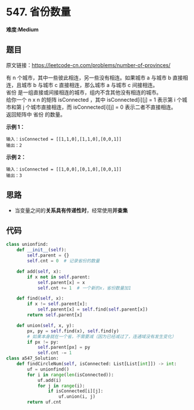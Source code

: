 # 547. 省份数量
**难度:Medium**
## 题目
原文链接：https://leetcode-cn.com/problems/number-of-provinces/

有 n 个城市，其中一些彼此相连，另一些没有相连。如果城市 a 与城市 b 直接相连，且城市 b 与城市 c 直接相连，那么城市 a 与城市 c 间接相连。  
省份 是一组直接或间接相连的城市，组内不含其他没有相连的城市。  
给你一个 n x n 的矩阵 isConnected ，其中 isConnected[i][j] = 1 表示第 i 个城市和第 j 个城市直接相连，而 isConnected[i][j] = 0 表示二者不直接相连。  
返回矩阵中 省份 的数量。

**示例 1：**
```
输入：isConnected = [[1,1,0],[1,1,0],[0,0,1]]
输出：2
```
**示例 2：**
```
输入：isConnected = [[1,0,0],[0,1,0],[0,0,1]]
输出：3
```

## 思路
* 当变量之间的**关系具有传递性时**，经常使用**并查集**

## 代码
```python
class unionfind:
    def __init__(self):
        self.parent = {}
        self.cnt = 0  # 记录省份的数量

    def add(self, x):
        if x not in self.parent:
            self.parent[x] = x
            self.cnt += 1  # 一个新的x，省份数量加1

    def find(self, x):
        if x != self.parent[x]:
            self.parent[x] = self.find(self.parent[x])
        return self.parent[x]

    def union(self, x, y):
        px, py = self.find(x), self.find(y)
        # 如果本身就在一个省，不需要减（因为已经减过了，连通域没有发生变化）
        if px != py:
            self.parent[px] = py
            self.cnt -= 1
class a547_Solution:
    def findCircleNum(self, isConnected: List[List[int]]) -> int:
        uf = unionfind()
        for i in range(len(isConnected)):
            uf.add(i)
            for j in range(i):
                if isConnected[i][j]:
                    uf.union(i, j)
        return uf.cnt
```
